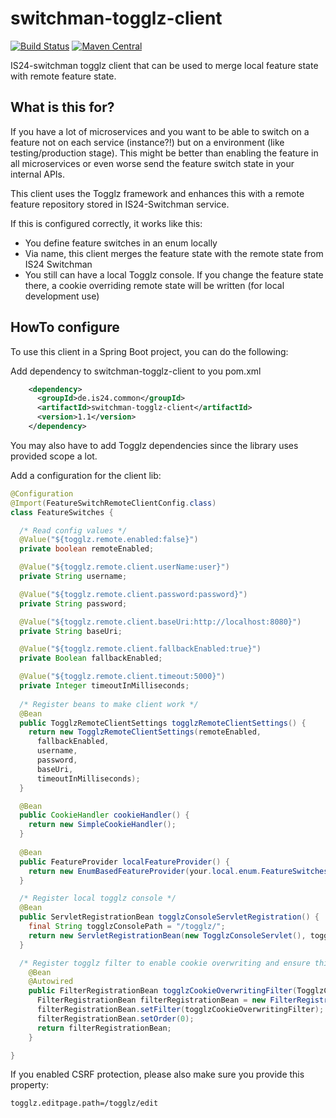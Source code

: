 # switchman-togglz-client
[![Build Status](https://api.travis-ci.org/ImmobilienScout24/switchman-togglz-client.svg?branch=master)](https://travis-ci.org/ImmobilienScout24/switchman-togglz-client)
[![Maven Central](https://maven-badges.herokuapp.com/maven-central/de.is24.common/switchman-togglz-client/badge.svg)](https://maven-badges.herokuapp.com/maven-central/de.is24.common/switchman-togglz-client/)

IS24-switchman togglz client that can be used to merge local feature state with remote feature state.

## What is this for?
If you have a lot of microservices and you want to be able to switch on a feature not on each service (instance?!) but on 
a environment (like testing/production stage). This might be better than enabling the feature in all microservices or even worse send the feature switch state in your internal
APIs.

This client uses the Togglz framework and enhances this with a remote feature repository stored in IS24-Switchman service.

If this is configured correctly, it works like this:
- You define feature switches in an enum locally
- Via name, this client merges the feature state with the remote state from IS24 Switchman
- You still can have a local Togglz console. If you change the feature state there, a cookie overriding remote state
will be written (for local development use)

## HowTo configure
To use this client in a Spring Boot project, you can do the following:

Add dependency to switchman-togglz-client to you pom.xml
```xml
    <dependency>
      <groupId>de.is24.common</groupId>
      <artifactId>switchman-togglz-client</artifactId>
      <version>1.1</version>
    </dependency>
```
You may also have to add Togglz dependencies since the library uses provided scope a lot.

Add a configuration for the client lib:
```java
@Configuration
@Import(FeatureSwitchRemoteClientConfig.class)
class FeatureSwitches {

  /* Read config values */
  @Value("${togglz.remote.enabled:false}")
  private boolean remoteEnabled;

  @Value("${togglz.remote.client.userName:user}")
  private String username;

  @Value("${togglz.remote.client.password:password}")
  private String password;

  @Value("${togglz.remote.client.baseUri:http://localhost:8080}")
  private String baseUri;

  @Value("${togglz.remote.client.fallbackEnabled:true}")
  private Boolean fallbackEnabled;

  @Value("${togglz.remote.client.timeout:5000}")
  private Integer timeoutInMilliseconds;
  
  /* Register beans to make client work */
  @Bean
  public TogglzRemoteClientSettings togglzRemoteClientSettings() {
    return new TogglzRemoteClientSettings(remoteEnabled,
      fallbackEnabled,
      username,
      password,
      baseUri,
      timeoutInMilliseconds);
  }

  @Bean
  public CookieHandler cookieHandler() {
    return new SimpleCookieHandler();
  }
  
  @Bean
  public FeatureProvider localFeatureProvider() {
    return new EnumBasedFeatureProvider(your.local.enum.FeatureSwitches.class);
  }

  /* Register local togglz console */
  @Bean
  public ServletRegistrationBean togglzConsoleServletRegistration() {
    final String togglzConsolePath = "/togglz/";
    return new ServletRegistrationBean(new TogglzConsoleServlet(), togglzConsolePath + "*");
  }

  /* Register togglz filter to enable cookie overwriting and ensure this gets processed before the standard togglz filter. */
    @Bean
    @Autowired
    public FilterRegistrationBean togglzCookieOverwritingFilter(TogglzCookieStateRepositoryFilter togglzCookieOverwritingFilter) {
      FilterRegistrationBean filterRegistrationBean = new FilterRegistrationBean();
      filterRegistrationBean.setFilter(togglzCookieOverwritingFilter);
      filterRegistrationBean.setOrder(0);
      return filterRegistrationBean;
    }

}
```

If you enabled CSRF protection, please also make sure you provide this property:
```
togglz.editpage.path=/togglz/edit
```